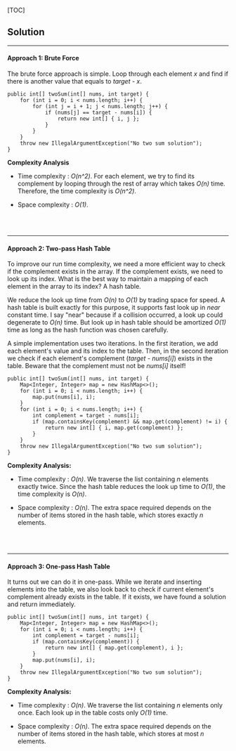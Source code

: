 [TOC]

## Solution
---
#### Approach 1: Brute Force

The brute force approach is simple. Loop through each element *x* and find if there is another value that equals to *target - x*.

```
public int[] twoSum(int[] nums, int target) {
    for (int i = 0; i < nums.length; i++) {
        for (int j = i + 1; j < nums.length; j++) {
            if (nums[j] == target - nums[i]) {
                return new int[] { i, j };
            }
        }
    }
    throw new IllegalArgumentException("No two sum solution");
}
```

**Complexity Analysis**

* Time complexity : *O(n^2)*.
For each element, we try to find its complement by looping through the rest of array which takes *O(n)* time. Therefore, the time complexity is *O(n^2)*.

* Space complexity : *O(1)*.
<br />
<br />

---
#### Approach 2: Two-pass Hash Table

To improve our run time complexity, we need a more efficient way to check if the complement exists in the array. If the complement exists, we need to look up its index. What is the best way to maintain a mapping of each element in the array to its index? A hash table.

We reduce the look up time from *O(n)* to *O(1)* by trading space for speed. A hash table is built exactly for this purpose, it supports fast look up in *near* constant time. I say "near" because if a collision occurred, a look up could degenerate to *O(n)* time. But look up in hash table should be amortized *O(1)* time as long as the hash function was chosen carefully.

A simple implementation uses two iterations. In the first iteration, we add each element's value and its index to the table. Then, in the second iteration we check if each element's complement (*target - nums[i]*) exists in the table. Beware that the complement must not be *nums[i]* itself!

```
public int[] twoSum(int[] nums, int target) {
    Map<Integer, Integer> map = new HashMap<>();
    for (int i = 0; i < nums.length; i++) {
        map.put(nums[i], i);
    }
    for (int i = 0; i < nums.length; i++) {
        int complement = target - nums[i];
        if (map.containsKey(complement) && map.get(complement) != i) {
            return new int[] { i, map.get(complement) };
        }
    }
    throw new IllegalArgumentException("No two sum solution");
}
```

**Complexity Analysis:**

* Time complexity : *O(n)*.
We traverse the list containing *n* elements exactly twice. Since the hash table reduces the look up time to *O(1)*, the time complexity is *O(n)*.

* Space complexity : *O(n)*.
The extra space required depends on the number of items stored in the hash table, which stores exactly *n* elements.
<br />
<br />

---
#### Approach 3: One-pass Hash Table

It turns out we can do it in one-pass. While we iterate and inserting elements into the table, we also look back to check if current element's complement already exists in the table. If it exists, we have found a solution and return immediately.

```
public int[] twoSum(int[] nums, int target) {
    Map<Integer, Integer> map = new HashMap<>();
    for (int i = 0; i < nums.length; i++) {
        int complement = target - nums[i];
        if (map.containsKey(complement)) {
            return new int[] { map.get(complement), i };
        }
        map.put(nums[i], i);
    }
    throw new IllegalArgumentException("No two sum solution");
}
```

**Complexity Analysis:**

* Time complexity : *O(n)*.
We traverse the list containing *n* elements only once. Each look up in the table costs only *O(1)* time.

* Space complexity : *O(n)*.
The extra space required depends on the number of items stored in the hash table, which stores at most *n* elements.